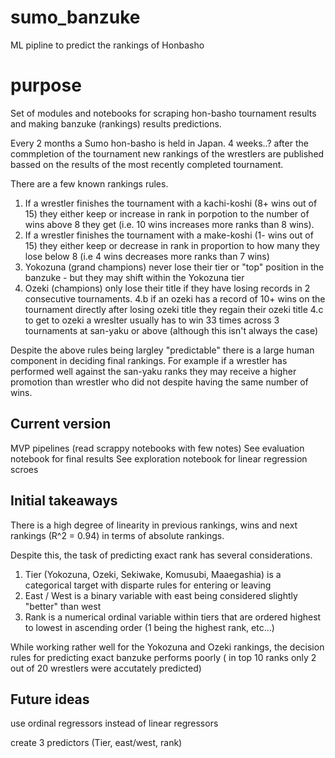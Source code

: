 # sumo_banzuke
ML pipline to predict the rankings of Honbasho

# purpose
Set of modules and notebooks for scraping hon-basho tournament results and making banzuke (rankings) results predictions.

Every 2 months a Sumo hon-basho is held in Japan.
4 weeks..? after the commpletion of the tournament new rankings of the wrestlers are published bassed on the results of the most recently completed tournament.

There are a few known rankings rules.
1. If a wrestler finishes the tournament with a kachi-koshi (8+ wins out of 15) they either keep or increase in rank in porpotion to the number of wins above 8 they get (i.e. 10 wins increases more ranks than 8 wins).
2. If a wrestler finishes the tournament with a make-koshi (1- wins out of 15) they either keep or decrease in rank in proportion to how many they lose below 8 (i.e 4 wins decreases more ranks than 7 wins)
3. Yokozuna (grand champions) never lose their tier or "top" position in the banzuke - but they may shift within the Yokozuna tier
4. Ozeki (champions) only lose their title if they have losing records in 2 consecutive tournaments.
    4.b if an ozeki has a record of 10+ wins on the tournament directly after losing ozeki title they regain their ozeki title
    4.c to get to ozeki a wreslter usually has to win 33 times across 3 tournaments at san-yaku or above (although this isn't always the case)
    
Despite the above rules being largley "predictable" there is a large human component in deciding final rankings. For example if a wrestler has performed well against the san-yaku ranks they may receive a higher promotion than wrestler who did not despite having the same number of wins.

## Current version
MVP pipelines (read scrappy notebooks with few notes)
See evaluation notebook for final results
See exploration notebook for linear regression scroes

## Initial takeaways
There is a high degree of linearity in previous rankings, wins and next rankings (R^2 = 0.94) in terms of absolute rankings.

Despite this, the task of predicting exact rank has several considerations.
1. Tier (Yokozuna, Ozeki, Sekiwake, Komusubi, Maaegashia) is a categorical target with disparte rules for entering or leaving
2. East / West is a binary variable with east being considered slightly "better" than west
3. Rank is a numerical ordinal variable within tiers that are ordered highest to lowest in ascending order (1 being the highest rank, etc...)

While working rather well for the Yokozuna and Ozeki rankings, the decision rules for predicting exact banzuke performs poorly
( in top 10 ranks only 2 out of 20 wrestlers were accutately predicted)

## Future ideas
use ordinal regressors instead of linear regressors

create 3 predictors (Tier, east/west, rank)

